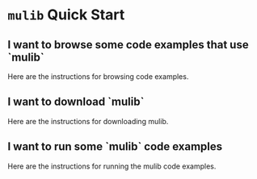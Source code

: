 # `mulib` Quick Start

<h2 id="browse_mulib">I want to browse some code examples that use `mulib`</h2>
Here are the instructions for browsing code examples.

<h2 id="download_mulib">I want to download `mulib`</h2>
Here are the instructions for downloading mulib.

<h2 id="test_spin">I want to run some `mulib` code examples</h2>
Here are the instructions for running the mulib code examples.
